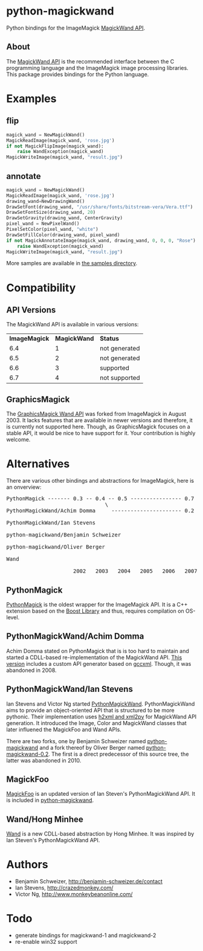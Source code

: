 python-magickwand
=================
Python bindings for the ImageMagick [MagickWand API][1].

About
-----
The [MagickWand API][1] is the recommended interface between the C programming
language and the ImageMagick image processing libraries. This package provides
bindings for the Python language.

[1]: http://www.imagemagick.org/api/magick-wand.php

Examples
========
flip
----
```python
magick_wand = NewMagickWand()
MagickReadImage(magick_wand, 'rose.jpg')
if not MagickFlipImage(magick_wand):
    raise WandException(magick_wand)
MagickWriteImage(magick_wand, "result.jpg")
```

annotate
--------
```python
magick_wand = NewMagickWand()
MagickReadImage(magick_wand, 'rose.jpg')
drawing_wand=NewDrawingWand()
DrawSetFont(drawing_wand, "/usr/share/fonts/bitstream-vera/Vera.ttf")
DrawSetFontSize(drawing_wand, 20)
DrawSetGravity(drawing_wand, CenterGravity)
pixel_wand = NewPixelWand()
PixelSetColor(pixel_wand, "white")
DrawSetFillColor(drawing_wand, pixel_wand)
if not MagickAnnotateImage(magick_wand, drawing_wand, 0, 0, 0, "Rose") != 0:
    raise WandException(magick_wand)
MagickWriteImage(magick_wand, "result.jpg")
```

More samples are available in [the samples directory][2].

[2]: https://github.com/gopher/python-magickwand/samples

Compatibility
=============
API Versions
------------
The MagickWand API is available in various versions:

<table>
<tr><td><b>ImageMagick</b></td><td><b>MagickWand</b></td><td><b>Status</b></td></tr>
<tr><td>6.4</td><td>1</td><td>not generated</td></tr>
<tr><td>6.5</td><td>2</td><td>not generated</td></tr>
<tr><td>6.6</td><td>3</td><td>supported</td></tr>
<tr><td>6.7</td><td>4</td><td>not supported</td></tr>
</table>

GraphicsMagick
--------------
The [GraphicsMagick Wand API][3] was forked from ImageMagick in August 2003.
It lacks features that are available in newer versions and therefore, it is
currently not supported here.
Though, as GraphicsMagick focuses on a stable API, it would be nice to have
support for it. Your contribution is highly welcome.

[3]: http://www.graphicsmagick.org/wand/wand.html

Alternatives
============
There are various other bindings and abstractions for ImageMagick, here is an onverview:

<pre>
PythonMagick ------- 0.3 -- 0.4 -- 0.5 ---------------- 0.7 --------- 0.8 --------- 0.9.7
                               \
PythonMagickWand/Achim Domma     ---------------------- 0.2 --------- r107

PythonMagickWand/Ian Stevens                                   * ---- r42 -- r53
                                                                        \
python-magickwand/Benjamin Schweizer                                  2009 -------- 2011
                                                                            \
python-magickwand/Oliver Berger                                              0.2

Wand                                                                                0.1

                     2002   2003   2004   2005   2006   2007   2008   2009   2010   2011
</pre>

PythonMagick
------------
[PythonMagick][4] is the oldest wrapper for the ImageMagick API. It is a
C++ extension based on the [Boost Library][5] and thus, requires compilation on
OS-level.

[4]: http://www.imagemagick.org/download/python/
[5]: http://www.boost.org/

PythonMagickWand/Achim Domma
----------------------------
Achim Domma stated on PythonMagick that is is too hard to maintain and started
a CDLL-based re-implementation of the MagickWand API. [This version][6] includes
a custom API generator based on [gccxml][7]. Though, it was abandoned in 2008.

[6]: http://public.procoders.net/PythonMagickWand/docs/html/index.html
[7]: http://www.gccxml.org/HTML/Index.html

PythonMagickWand/Ian Stevens
----------------------------
Ian Stevens and Victor Ng started [PythonMagickWand][8]. PythonMagickWand aims
to provide an object-oriented API that is structured to be more pythonic.
Their implementation uses [h2xml and xml2py][9] for MagickWand API generation.
It introduced the Image, Color and MagickWand classes that later influened the
MagickFoo and Wand APIs.

There are two forks, one by Benjamin Schweizer named [python-magickwand][10] and
a fork thereof by Oliver Berger named [python-magickwand-0.2][11]. The first is
a direct predecessor of this source tree, the latter was abandoned in 2010.

[8]: https://www.assembla.com/wiki/show/pythonmagickwand
[9]: http://svn.python.org/projects/ctypes/trunk/ctypeslib/
[10]: http://hg.sickos.org/python-magickwand/
[11]: http://pypi.python.org/pypi/magickwand/

MagickFoo
---------
[MagickFoo][12] is an updated version of Ian Steven's PythonMagickWand API. It is
included in [python-magickwand][13].

[12]: https://github.com/gopher/python-magickwand/magickfoo
[13]: https://github.com/gopher/python-magickwand

Wand/Hong Minhee
----------------
[Wand][14] is a new CDLL-based abstraction by Hong Minhee. It was inspired by
Ian Steven's PythonMagickWand API.

[14]: http://styleshare.github.com/wand/

Authors
=======
- Benjamin Schweizer, http://benjamin-schweizer.de/contact
- Ian Stevens, http://crazedmonkey.com/
- Victor Ng, http://www.monkeybeanonline.com/ 

Todo
====
- generate bindings for magickwand-1 and magickwand-2
- re-enable win32 support
